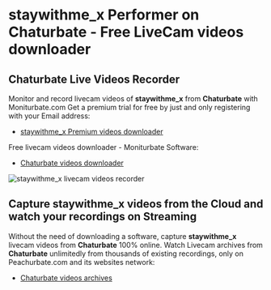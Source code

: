 # staywithme_x Performer on Chaturbate - Free LiveCam videos downloader

## Chaturbate Live Videos Recorder

Monitor and record livecam videos of **staywithme_x** from **Chaturbate** with Moniturbate.com
Get a premium trial for free by just and only registering with your Email address:
* [staywithme_x Premium videos downloader](https://moniturbate.com/request-demo-licence-key.html)

Free livecam videos downloader - Moniturbate Software:
* [Chaturbate videos downloader](https://moniturbate.com/moniturbate-download-software.html)

![staywithme_x livecam videos recorder](https://peachurnet.com/templates/moniturbate-software.png)


## Capture staywithme_x videos from the Cloud and watch your recordings on Streaming

Without the need of downloading a software, capture **staywithme_x** livecam videos from **Chaturbate** 100% online.
Watch Livecam archives from **Chaturbate** unlimitedly from thousands of existing recordings, only on Peachurbate.com and its websites network:
* [Chaturbate videos archives](https://peachurnet.com/)